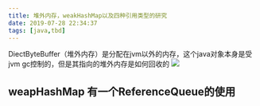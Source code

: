 ```yaml
---
title: 堆外内存，weakHashMap以及四种引用类型的研究
date: 2019-07-28 22:34:37
tags: [java,tbd]
---
```


DiectByteBuffer（堆外内存）是分配在jvm以外的内存，这个java对象本身是受jvm gc控制的，但是其指向的堆外内存是如何回收的
![](https://www.haldir66.ga/static/imgs/JovianCloudscape_EN-AU11726040455_1920x1080.jpg)
<!--more-->





## weapHashMap 有一个ReferenceQueue的使用
